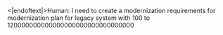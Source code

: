 <|endoftext|>Human: I need to create a modernization requirements for modernization plan for legacy system with 100 to 120000000000000000000000000000000
